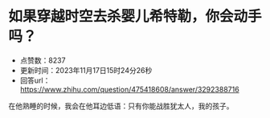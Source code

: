 # 如果穿越时空去杀婴儿希特勒，你会动手吗？
- 点赞数：8237
- 更新时间：2023年11月17日15时24分26秒
- 回答url：https://www.zhihu.com/question/475418608/answer/3292388716
<body>
 <p data-pid="HdI4PuXO">在他熟睡的时候，我会在他耳边低语：只有你能战胜犹太人，我的孩子。</p>
</body>